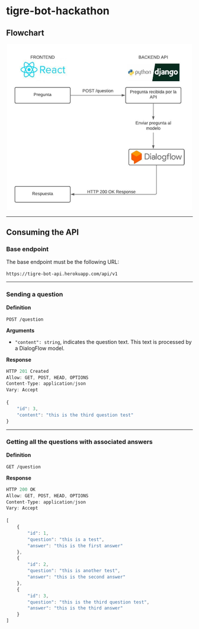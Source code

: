 # tigre-bot-hackathon

## Flowchart

<center>
    <img src="./assets/diagrama.jpeg" alt="flowchart" width=500 center>
</center>

___

## Consuming the API

### Base endpoint
The base endpoint must be the following URL:

`https://tigre-bot-api.herokuapp.com/api/v1`

---

### Sending a question

**Definition**

`POST /question`

**Arguments**

- `"content": string`, indicates the question text. This text is processed by a DialogFlow model.

**Response**

```javascript
HTTP 201 Created
Allow: GET, POST, HEAD, OPTIONS
Content-Type: application/json
Vary: Accept

{
    "id": 3,
    "content": "this is the third question test"
}
```

---

### Getting all the questions with associated answers

**Definition**

`GET /question`

**Response**

```javascript
HTTP 200 OK
Allow: GET, POST, HEAD, OPTIONS
Content-Type: application/json
Vary: Accept

[
    {
        "id": 1,
        "question": "this is a test",
        "answer": "this is the first answer"
    },
    {
        "id": 2,
        "question": "this is another test",
        "answer": "this is the second answer"
    },
    {
        "id": 3,
        "question": "this is the third question test",
        "answer": "this is the third answer"
    }
]
```